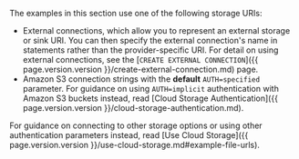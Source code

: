 The examples in this section use one of the following storage URIs:

- External connections, which allow you to represent an external storage or sink URI. You can then specify the external connection's name in statements rather than the provider-specific URI. For detail on using external connections, see the [`CREATE EXTERNAL CONNECTION`]({{ page.version.version }}/create-external-connection.md) page.
- Amazon S3 connection strings with the **default** `AUTH=specified` parameter. For guidance on using `AUTH=implicit` authentication with Amazon S3 buckets instead, read [Cloud Storage Authentication]({{ page.version.version }}/cloud-storage-authentication.md).

For guidance on connecting to other storage options or using other authentication parameters instead, read [Use Cloud Storage]({{ page.version.version }}/use-cloud-storage.md#example-file-urls).